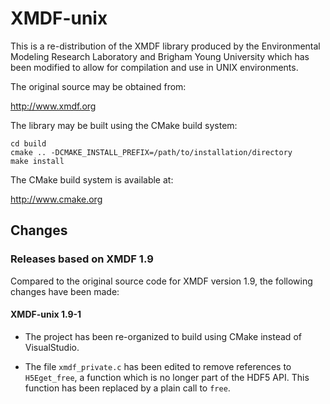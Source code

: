XMDF-unix
=========

This is a re-distribution of the XMDF library produced by the Environmental
Modeling Research Laboratory and Brigham Young University which has been
modified to allow for compilation and use in UNIX environments.

The original source may be obtained from:

  http://www.xmdf.org

The library may be built using the CMake build system:

    cd build
    cmake .. -DCMAKE_INSTALL_PREFIX=/path/to/installation/directory
    make install

The CMake build system is available at:

  http://www.cmake.org


Changes
-------

### Releases based on XMDF 1.9

Compared to the original source code for XMDF version 1.9, the following
changes have been made:


#### XMDF-unix 1.9-1

  * The project has been re-organized to build using CMake instead of
    VisualStudio.

  * The file `xmdf_private.c` has been edited to remove references to
    `H5Eget_free`, a function which is no longer part of the HDF5 API.
    This function has been replaced by a plain call to `free`.

